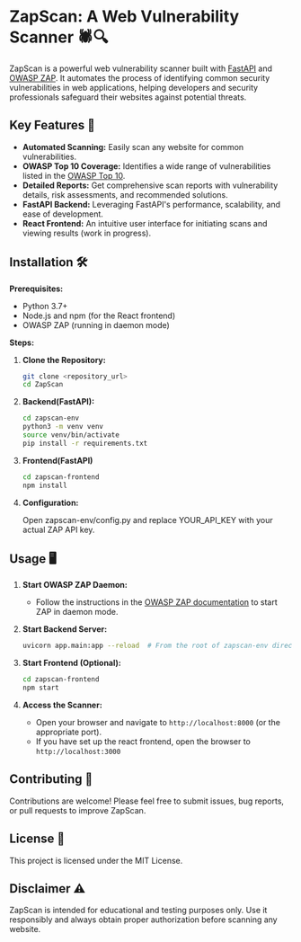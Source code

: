 # ZapScan: A Web Vulnerability Scanner 🕷️🔍

ZapScan is a powerful web vulnerability scanner built with [FastAPI](https://fastapi.tiangolo.com/) and [OWASP ZAP](https://www.zaproxy.org/). It automates the process of identifying common security vulnerabilities in web applications, helping developers and security professionals safeguard their websites against potential threats.

## Key Features 🚀

- **Automated Scanning:** Easily scan any website for common vulnerabilities.
- **OWASP Top 10 Coverage:** Identifies a wide range of vulnerabilities listed in the [OWASP Top 10](https://owasp.org/www-project-top-ten/).
- **Detailed Reports:** Get comprehensive scan reports with vulnerability details, risk assessments, and recommended solutions.
- **FastAPI Backend:** Leveraging FastAPI's performance, scalability, and ease of development.
- **React Frontend:** An intuitive user interface for initiating scans and viewing results (work in progress).

## Installation 🛠️

**Prerequisites:**

- Python 3.7+
- Node.js and npm (for the React frontend)
- OWASP ZAP (running in daemon mode)

**Steps:**

1. **Clone the Repository:**

   ```bash
   git clone <repository_url>
   cd ZapScan
2. **Backend(FastAPI):**

   ```bash
   cd zapscan-env 
   python3 -m venv venv
   source venv/bin/activate
   pip install -r requirements.txt
3. **Frontend(FastAPI)**

   ```bash
   cd zapscan-frontend
   npm install
4. **Configuration:**

   Open zapscan-env/config.py and replace YOUR_API_KEY with your actual ZAP API 
   key.
## Usage 🖥️

1.  **Start OWASP ZAP Daemon:**
    -   Follow the instructions in the [OWASP ZAP documentation](https://www.zaproxy.org/docs/docker/about/) to start ZAP in daemon mode.

2.  **Start Backend Server:**

    ```bash
    uvicorn app.main:app --reload  # From the root of zapscan-env directory
    ```

3.  **Start Frontend (Optional):**

    ```bash
    cd zapscan-frontend
    npm start  
    ```

4.  **Access the Scanner:**
    -   Open your browser and navigate to `http://localhost:8000` (or the appropriate port).
    -   If you have set up the react frontend, open the browser to `http://localhost:3000`

## Contributing 🤝

Contributions are welcome! Please feel free to submit issues, bug reports, or pull requests to improve ZapScan.

## License 📄

This project is licensed under the MIT License.

## Disclaimer ⚠️

ZapScan is intended for educational and testing purposes only. Use it responsibly and always obtain proper authorization before scanning any website.
